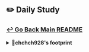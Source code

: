 ## ✏️ Daily Study
### [↩ Go Back Main README](https://github.com/3rd-PJ-Spring/Checkpoint?tab=readme-ov-file#%EF%B8%8F-daily-study)
<details>
  <summary><b>🐹chchch928's footprint</b></summary>
	<details>
		<summary><b>ㅤ25/01/23/목:</b></summary>	
		ㅤㅤㅤ내용
	</details>
	<details>
		<summary><b>ㅤ25/01/22/수:</b></summary>	
		ㅤㅤㅤ내용
	</details>
	<details>
		<summary><b>ㅤ25/01/21/화:</b></summary>	
		ㅤㅤㅤ내용
	</details>
	<details>
		<summary><b>ㅤ25/01/20/월:</b></summary>	
		ㅤㅤㅤ내용
	</details>
	<details>
		<summary><b>ㅤ25/01/17/금:</b></summary>	
		ㅤㅤㅤ내용
	</details>
	<details>
		<summary><b>ㅤ25/01/16/목:</b></summary>	
		ㅤㅤㅤ내용
	</details>
	<details>
		<summary><b>ㅤ25/01/15/수:</b></summary>	
		ㅤㅤㅤ내용
	</details>
	<details>
		<summary><b>ㅤ25/01/14/화:</b></summary>	
		ㅤㅤㅤ내용
	</details>
	<details>
		<summary><b>ㅤ25/01/13/월:</b></summary>	
		ㅤㅤㅤ내용
	</details>
	<details>
		<summary><b>ㅤ25/01/10/금:</b></summary>	
		ㅤㅤㅤ내용
	</details>
	<details>
		<summary><b>ㅤ25/01/09/목: 인스타그램 스텝 이동 버튼 바인딩 및 이미지 캐러셀 클래스 설계</b></summary>	

<h3>1.스텝 이동 버튼 이벤트 바인딩 </h3> 
(1) currentStep 변수 설정하기<br> 
- create-feed-modal.js에서 setUpModalEvents 함수의 elements에 백스텝버튼과 넥스트 스텝버튼 가져오기<br>
- step 모듈 내에서 전역관리 할 수 있도록 currentStep 지정<br>
- goTostep 함수에서 currentStep이 step으로 작동하도록 하고, 스탭 1,2,3밖에 존재하지 않으므로 1,2,3 이외의 숫자가 step이 되지 않도록 if문을 통해  조건에 해당하지 않는 것들은 return<br>

(2) 모달, 이전 다음 스텝에 해당하는 이벤트 발생시키기<br>
- 백스텝 버튼을 클릭했을때 현재 스텝에서 -1, 넥스트버튼을 클릭했을때 현재스텝이 만일 현재의 스텝이 3보다 작을 경우에는 다음 스텝으로 넘어가도록 하고, 3보다 커질 경우에는 서버로 게시물을 공유하도록 한다.

```js
let currentStep = 1;

function goToStep(step) {

    if (step < 1 || step > 3) return;

    currentStep = step;
}

function setUpModalEvents() {
const { $closeBtn, $backdrop, $backStepBtn, $nextStepBtn} = elements;

// 모달 이전, 다음 스텝 클릭이벤트
    $backStepBtn.addEventListener('click', () => goToStep(currentStep - 1));
    $nextStepBtn.addEventListener('click', () => {
        if (currentStep < 3) {
            goToStep(currentStep + 1);
        } else {
            alert('서버로 게시물을 공유합니다.');
            // 차후에 서버 AJAX 통신 구현...        
        }
    })
};

```

<h3>2. 이미지 캐러셀 클래스 설계</h3>
(1) 객체지향 프로그램으로 만들기 위해 Carousel Manager.js 따로 만들기<br>
- 생성자인 constructor를 만들고 container를 외부에서 가져오도록 한다. (캐러셀은 공통적으로 존재하기 때문에 가져올 수 없고 캐러셀의 상위에 있는 부모로 구분하기 위해)<br>
- 생성자에서 container를 받아와서 실제 이미지가 배치될 공간인 track을 carousel-track의 클래스로 가져오고,  실제 이미지 파일을 배열할 slides를 생성자에 추가한다.<br>
- 초기의 이미지 파일 배열을 받아오는 init 메서드를 생성한다. (files를 받아서 slides를 files로 초기화 )<br>
- 슬라이드를 이미지 렌더링할 setUpPreview메서드를 만든다<br>
- setUpPreview에서 slides 배열을 forEach문으로 순회하면서 이미지 element를 생성하고 전달받은 file객체를 브라우저에서 표시할 수 있는 URL로 변환한다.<br>
- 미리 준비한 css를 활용해 이미지를 div태그에 감싸는 컨테이너를 생성하고 그 감싼 이미지들을 track에 추가시킨다.<br>
-  init메서드에 setUpPreview 함수를 적용한다.<br>
- 이미지가 누적되는 것을 방지하기 위해 setUpPreview의 가장 처음에 이미지 트랙을 초기화한다.<br>
- CarouselManager를 내보내야 하므로 export한다.

```js
class CarouselManager {
  // 생성자
  constructor(container) {
    // 캐러셀을 감싸는 전체 부모태그
    this.container = container;
    // 이미지 트랙(실제 이미지가 배치될 공간)
    this.track = this.container.querySelector('.carousel-track');
    
    // 실제 이미지 파일 배열
    this.slides = [];
  }
  // 초기 이미지파일 배열 받기
  init(files) {
    this.slides = files;
    // 슬라이드 띄우기
    this.setUpPreview();
  }
  // 슬라이드 이미지 렌더링
  setUpPreview() {
    // 이미지 트랙 리셋
    this.track.innerHTML = '';
    this.slides.forEach(file => { 
      // 이미지 생성
      const $img = document.createElement('img');
      // raw file을 image url로 변환
      $img.src = URL.createObjectURL(file);
      // 이미지를 감쌀 박스 생성
      const $slideDiv = document.createElement('div');
      $slideDiv.classList.add('carousel-slide');
      $slideDiv.append($img);
      this.track.append($slideDiv);
    });
  }
}
export default CarouselManager;
``` 

(2) setUpFileUploadEvents에 이미지 슬라이드를 생성
- setUpFileUploadEvents에 CarouselManager를 불러와야 하므로 import한다 (이때 자동완성시에 js가 붙지않으므로 주의!)
-  스텝2로 이동하기 전에 이미지 슬라이드를 생성하는 구간을 넣는다
- preview-container가 클래스인 컨테이너를 제어해야 하므로 carouselManger의 함수에서 사용되도록step2Carousel로 가져온다.
- step2Carousel에 init된 파일을 보낸다.
- step3Carousel도 step2Carousel과 마찬가지로 캐러셀을 설정하고 step3는 preview-container가 아닌 write-container로만 변경해주면 된다.

```js
import CarouselManager from "../ui/CarouselManager.js";

function setUpFileUploadEvents() {

    // 이미지 슬라이드 생성
    const step2Carousel = new CarouselManager($modal.querySelector('.preview-container'));
    step2Carousel.init(validFiles);
    const step3Carousel = new CarouselManager(
      $modal.querySelector('.write-container')
    );
    step3Carousel.init(validFiles);

    // 모달 step 2로 이동
    goToStep(2);
}
```

</details>
	<details>
		<summary><b>ㅤ25/01/08/수: 인스타그램 이미지 파일 검증 및 모달 스텝이동하고 이동버튼 이벤트 바인딩하기</b></summary>	

<h3>1. 이미지 파일 검증: 10메가 용량을 넘는 파일과 이미지가 아닌 파일은 필터링으로 제외한다.</h3>

(1) 일단 필터링을 사용하기 위해서는 파일정보를 배열로 만들고 함수를 handleFiles라는 함수를 적용시켜 files를 검증할 준비를 한다.
- 현재 console에서 Prototype상 유사배열이기때문에 배열로 변경한다.  -> [...e.target.files]
- 만일 파일 업로드했다면 handleFiles라는 함수로 그 파일을 검증하게 한다.

setUpFileUploadEvents의 함수에서

```js
// 파일 선택이 끝났을 때 파일정보를 읽는 이벤트
  $fileInput.addEventListener('change', e => {
    const files =[...e.target.files];
if(files.length >0) handleFiles(files)
  });
```

(2) 파일을 검사하고 다음단계로 이동하는 handleFiles라는 함수를 만들어 files를 검사한다.
- 파일의 수가 10개 넘는다면 알림창을 통해 '최대 10개의 파일만 선택가능하다'고 알려주고 리턴으로 내보낸다

```js
 // 파일을 검사하고 다음 단계로 이동하는 함수
  const handleFiles = files => {
      // 파일의 개수가 10개가 넘는지 검사
      if (files.length > 10) {
          alert('최대 10개의 파일만 선택 가능합니다.');
          return;
      }
  }
```

(3) 파일이 이미지인지 확인하는 함수를 validFiles라는 함수를 만들어 filter를 적용한다.
- 1차검증으로 filter로 파일의 타입이 만일 image로 시작하지 않으면 알림창을 통해 파일이름과 함께 '이미지가 아닙니다'로 알려주고 false값으로 내보내고 맞다면 true값으로 내보낸다.
- 그리고 2차검증으로 filter로 파일의 사이즈가 10메가바이트를 초과한다면 알림창을 통해 파일이름과 함께 '10MB를 초과합니다'로 알려주고 false값으로 내보내고 맞다면 true로 내보낸다.

```js
 // 파일이 이미지인지 확인
    const validFiles = files.filter(file => {
      if (!file.type.startsWith('image')) {
        alert(`${file.name}은(는) 이미지가 아닙니다.`);
        return false;
      }
      return true;
    }).filter(file => { 
      if (file.size > 10 * 1024 * 1024) {
        alert(`${file.name}은(는) 10MB를 초과합니다.`);
        return false;
      }
      return true;
    });
```

<h3>2. 모달 스텝이동하기</h3>

(1) 모달 바디 스텝을 이동하는 함수 goToStep을 만든다.
- 각 스탭인 업로드 (step1),미리보기 및 편집(step2),내용작성(step3)의 컨테이너들의 클래스로 step을 달아주었기 때문에 모달에서 step 클래스를 갖고있는 요소들을 모두 가져온다.
-  active 클래스를 display:flex로 만들었기 때문에 각 스탭 컨테이너에 active클래스를 부여하면 출력되고 active를 제거하면 출력되지 않는 시스템이다.
   -해당 스탭에 맞는 active를 가져오기 위해서는 가져온 요소들을 모두 배열로 변환한다
- forEach문으로 step클래스가 있는 컨테이너에 $stepContainer를 부여하고 toggle을 이용해서 해당 step과 index+1이 같아질때만 $stepContainer에 active 클래스를 붙이도록한다.


```js
function goToStep(step) {
  // 기존 스텝 컨테이너의 active를 제거하고 해당 step컨테이너에 active부여
  [...$modal.querySelectorAll('.step')].forEach(($stepContainer, index) => { 
    $stepContainer.classList.toggle('active', step === index + 1);
  });
}

```

(2). handleFiles 함수의 마지막에 goToStep(2)로 스탭을 지정하고 , 각 스텝에 맞는 버튼을 가져오기

- 모달관련 DOM들을 저장할 객체인 elements에 $backStepBtn, $nextStepBtn, $modalTitle을 가져오고 goToStep함수에도  추가한다.

- 각 스탭에 맞는 버튼을 설정한다.
- 스탭1에서는 두버튼 다 보이지 않게하고 modal제목을 편집으로 설정, 스탭2에서는 두버튼 다 보이고 modal제목을 편집으로 설정, 스탭3에서는 next버튼의 내용을 공유하기, modal제목을 새 게시물 만들기로 설정한다.
- 여기서 주의해야 할점은 스탭3에서 next버튼의 내용을 변경했기때문에 스탭3에서 스탭2로 되돌아갈때를 염려해서 스탭2의 next버튼 내용을 기존내용으로 다시 설정해줘야 한다는 것이다.


```js
const elements = {
    $closeBtn: $modal.querySelector('.modal-close-button'),
    $backdrop: $modal.querySelector('.modal-backdrop'),
    $uploadBtn: $modal.querySelector('.upload-button'),
    $fileInput: $modal.querySelector('#fileInput'),
    $backStepBtn: $modal.querySelector('.back-button'),
    $nextStepBtn: $modal.querySelector('.next-button'),
    $modalTitle: $modal.querySelector('.modal-title'),
};

function goToStep(step) {
  const { $backStepBtn, $nextStepBtn, $modalTitle, $fileInput } = elements;

  // 각 스텝별 버튼 활성화/비활성화 처리
    if (step === 1) {
        $nextStepBtn.style.display = 'none';
        $backStepBtn.style.visibility = 'hidden';
        $modalTitle.textContent = '새 게시물 만들기';
    } else if (step === 2) {
        $nextStepBtn.style.display = 'block';
        $backStepBtn.style.visibility = 'visible';
        $modalTitle.textContent = '편집';
        $nextStepBtn.textContent = '다음';
    } else if (step === 3) {
        $nextStepBtn.textContent = '공유하기';
        $modalTitle.textContent = '새 게시물 만들기';
    }
}

```
ㅤㅤㅤ


</details>
<details>
		<summary><b>ㅤ25/01/07/화: 인스타그램 업로드한 이미지 파일읽기 </b></summary>


<h3>1. 파일을 여러개 선택하게 하고 이미지 파일만 올릴 수 있도록 제약한다. 그리고 기존의 input버튼 모양이 아닌 다른 모양으로 설정할 수 있도록 한다.</h3>


- create-post-modal.jsp로 들어가서 모달바디의 업로드 부분에 input의 type이 file이고
  id가 fileInput 뒤에 multiple을 걸어서 다중선택이 가능한 것을 확인한다.
- input의 accept부분에 올릴 수 있는 파일을 제약하도록 지정할 수 있다 (예를 들어 image/*할 경우에는 image파일만 올릴 수 있다)
- input의 스타일로 하면 보기좋지 않으므로 style = display : none으로 변경하고 새 버튼을 만든다.

```js
 <input 
            type="file" 
            id="fileInput" 
            multiple
            accept="image/*"
            style="display: none;"
          >
 <button class="upload-button">컴퓨터에서 선택</button>

```

<h3>2. 파일 업로드 버튼을 누르면 파일 선택창이 열리도록 하게한다.</h3>
- 새 버튼으로 적용 시키기 위해서 elements에 $uploadBtn과 $fileInput을 추가한다.
- 파일을 업로드 시키는 기능을 만들기위해서 create-feed-modal.js에서 파일 업로드 관련 이벤트 함수를 만든다.
- elements로 $uploadBtn과 $fileInput을 가져오고, 업로드 버튼을 누르면 파일 선택창이 대신 눌리도록 조작한다.
- 파일 선택이 끝났을 때 파일정보를 읽는 이벤트를 만든다.
- bindEvents 함수에 파일 업로드한 함수가 실행되도록 setUpFileUploadEvents를 추가한다.
- 파일 선택이 완료되었을 때 서버로 보내기 위해서는 change 이벤트를 걸어 추가한 파일 정보를 읽어온다.


```js
let elements = {
  $closeBtn: $modal.querySelector('.modal-close-button'),
  $backdrop: $modal.querySelector('.modal-backdrop'),
  $uploadBtn: $modal.querySelector('.upload-button'),
  $fileInput: $modal.querySelector('#fileInput'),
};

// 파일 업로드 관련 이벤트 함수
function setUpFileUploadEvents() {
  const { $uploadBtn, $fileInput } = elements;
  // 업로드 버튼을 누르면 파일선택창이 대신 눌리도록 조작
  $uploadBtn.addEventListener('click', e => $fileInput.click());
  // 파일 선택이 끝났을 때 파일정보를 읽는 이벤트
  $fileInput.addEventListener('change', e => {
    console.log(e.target.files);
    
  });
}

function bindEvents() {
  setUpModalEvents();
  setUpFileUploadEvents();
}
```
</details>

<details>
  <summary><b>ㅤ25/01/06/월: 인스타그램 초기세팅 및 피드 모달 열고 닫기 공부 </b></summary>

<h3>1. 초기 세팅 : 데이터베이스 생성</h3>

- yml로 가서 spring:datasource:url을 데이터베이스를 생성한 이름과 동일하게

<h3>2. 프로젝트 초기 실행방법</h3>

- routecontroller로 index jsp를 읽도록 만든다.

```
            @GetMapping("/")
            public String index() {
            return "index";
            }
```

- index jsp에는 모든 css, index.js, 각 섹션에 해당하는 components jsp들을 읽어온다.

<h3>3. 피드 생성 모달 열기</h3>

- js의 component 아래에 create-feed-modal.js를 만들고 그곳에 initCreateFeedModal 함수 생성하고 외부에 내보내야하므로 export 사용

```
// 모달 관련 JS 함수 - 외부에 노출
function initCreateFeedModal() {
    console.log('모달관련 함수실행!')
}
export default initCreateFeedModal;
```

- index.js에 모든 태그가 렌더링되면 실행되는 것을 만든다.
- 모든 태그가 렌더링 되면 실행되는 이벤트: DOMContentLoaded

```
import initStories from './components/stories.js';
import initCreateFeedModal from './components/create-feed-modal.js';
// 모든 태그가 렌더링되면 실행
document.addEventListener('DOMContentLoaded', () => {
  initStories(); // 스토리 관련 js
  initCreateFeedModal(); // 피드 생성 관련 js
}); 
```

- create-feed-modal.js에 피드생성 모달을 전역관리

```
let $modal = null;
$modal = document.getElementById('createPostModal')
```

- 피드 생성 모달 열기 이벤트 생성
- menu-item이라는 클래스가 다른 곳에도 존재하기 때문에 한곳에만 해당하는 클래스인 fa-square-plus를 가져와 closest로 menu-item에 접근해서 클릭이벤트 생성해서 click시에
  openModal함수가 발생하도록 코딩

```
 document
        .querySelector('.fa-square-plus')
        .closest('.menu-item')
        .addEventListener('click', openModal);
        
```

- create-feed-modal의 js에 initCreateFeedModal 속에 openModal 함수생성

```
const openModal = e => { 
    e.preventDefault();
    // 모달 열기
    $modal.style.display = 'flex';
  };
```

- 코드가 길어지기 때문에 함수를 분리한다.
  ->  이벤트 바인딩 관련함수 function bindEvents와 피드생성 모달관련 이벤트 함수 setUpModalEvent 생성한다.
  그리고 bindEvents에 setUpModalEvents 함수를 실행하도록 하고 initCreateFeedModal 함수에 적어놨던 것들을 모두 빼서 setUpModalEvents에 넣는다.

- 그리고 initCreateFeedModal함수에 bindEvents를 넣는다.

- 모달 관련 돔들을 저장할 객체를 만든다.
- 일단 당장의 기능을 만드는데 사용해야할 요소들을 가져온다. (필요할때마다 가져오기)
- 모달을 닫기 위해서는 x버튼을 눌렀을 때와 뒤 검은배경을 눌렀을때 닫혀야 하므로 두개의 요소 가져온다

```
// 모달 관련 DOM들을 저장할 객체
const elements = {
    $closeBtn: $modal.querySelector('.modal-close-button'),
    $backdrop: $modal.querySelector('.modal-backdrop'),
};
```

- setUpModalEvents 함수에 필요한 요소 두개 가져온다.

```
const { $closeBtn, $backdrop } = elements;
```

- x 버튼을 눌렀을때와 백드롭 눌렀을때 이벤트 생성

```
	// X버튼 눌렀을 때
    $closeBtn.addEventListener('click', closeModal);

    // 백드롭 눌렀을 때
    $backdrop.addEventListener('click', closeModal);

```

- 모달 닫기 함수 만들기

```
  const closeModal = e => {
    e.preventDefault();
    $modal.style.display = 'none';  
};

```

- 모달이 열렸을 때 스크롤하면 백드롭화면 움직이는 것 방지하기위해 openModal 과 closeModal 함수에 기능추가

openModal에

```
 document.body.style.overflow = 'hidden';  // 배경 바디 스크롤 방지
```

closeModal에

```
document.body.style.overflow = 'auto'; // 배경 바디 스크롤 방지 해제
```

</details>
</details>